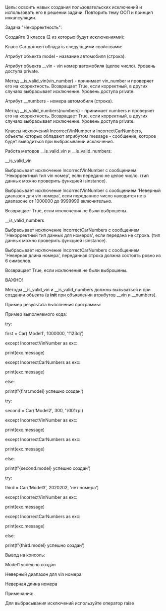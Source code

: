 Цель: освоить навык создания пользовательских исключений и использовать его в решении задачи. Повторить тему ООП и принцип инкапсуляции.

Задача "Некорректность":

Создайте 3 класса (2 из которых будут исключениями):

Класс Car должен обладать следующими свойствами:

Атрибут объекта model - название автомобиля (строка).

Атрибут объекта __vin - vin номер автомобиля (целое число). Уровень доступа private.

Метод __is_valid_vin(vin_number) - принимает vin_number и проверяет его на корректность. Возвращает True, если корректный, в других случаях выбрасывает исключение. Уровень доступа private.

Атрибут __numbers - номера автомобиля (строка).

Метод __is_valid_numbers(numbers) - принимает numbers и проверяет его на корректность. Возвращает True, если корректный, в других случаях выбрасывает исключение. Уровень доступа private.

Классы исключений IncorrectVinNumber и IncorrectCarNumbers, объекты которых обладают атрибутом message - сообщение, которое будет выводиться при выбрасывании исключения.

Работа методов __is_valid_vin и __is_valid_numbers:

__is_valid_vin

Выбрасывает исключение IncorrectVinNumber с сообщением 'Некорректный тип vin номер', если передано не целое число. (тип данных можно проверить функцией isinstance).

Выбрасывает исключение IncorrectVinNumber с сообщением 'Неверный диапазон для vin номера', если переданное число находится не в диапазоне от 1000000 до 9999999 включительно.

Возвращает True, если исключения не были выброшены.

__is_valid_numbers

Выбрасывает исключение IncorrectCarNumbers с сообщением 'Некорректный тип данных для номеров', если передана не строка. (тип данных можно проверить функцией isinstance).

Выбрасывает исключение IncorrectCarNumbers с сообщением 'Неверная длина номера', переданная строка должна состоять ровно из 6 символов.

Возвращает True, если исключения не были выброшены.

ВАЖНО!

Методы __is_valid_vin и __is_valid_numbers должны вызываться и при создании объекта (в __init__ при объявлении атрибутов __vin и __numbers).

Пример результата выполнения программы:

Пример выполняемого кода:

try:
  
  first = Car('Model1', 1000000, 'f123dj')

except IncorrectVinNumber as exc:
  
  print(exc.message)

except IncorrectCarNumbers as exc:
  
  print(exc.message)

else:
  
  print(f'{first.model} успешно создан')

try:
  
  second = Car('Model2', 300, 'т001тр')

except IncorrectVinNumber as exc:
  
  print(exc.message)

except IncorrectCarNumbers as exc:
  
  print(exc.message)

else:
  
  print(f'{second.model} успешно создан')

try:
  
  third = Car('Model3', 2020202, 'нет номера')

except IncorrectVinNumber as exc:
  
  print(exc.message)

except IncorrectCarNumbers as exc:
  
  print(exc.message)

else:
  
  print(f'{third.model} успешно создан')

Вывод на консоль:

Model1 успешно создан

Неверный диапазон для vin номера

Неверная длина номера

Примечания:

Для выбрасывания исключений используйте оператор raise

